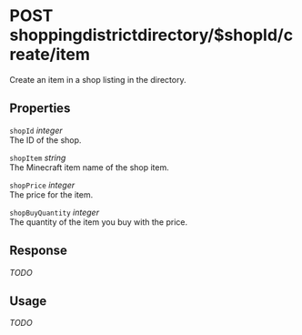 # <span class="badge badge-light">POST</span> <span class="badge badge-light">shoppingdistrictdirectory/$shopId/create/item</span>


Create an item in a shop listing in the directory.

## Properties

`shopId` *integer*  
The ID of the shop.

`shopItem` *string*  
The Minecraft item name of the shop item.

`shopPrice` *integer*  
The price for the item.

`shopBuyQuantity` *integer*  
The quantity of the item you buy with the price.


## Response

*TODO*

## Usage

*TODO*

